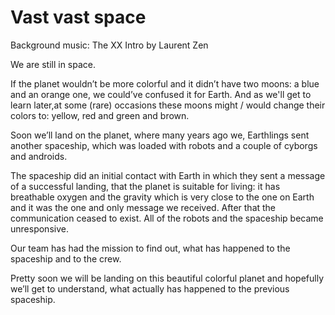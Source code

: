 # Vast vast space

  
Background music: The XX Intro by Laurent Zen 


We are still in space.

If the planet wouldn’t be more colorful and it didn’t have two moons: a blue and an orange one, we could’ve confused it for Earth. And as we'll get to learn later,at some (rare) occasions these moons might / would change their colors to: yellow, red and green and brown. 

Soon we’ll land on the planet, where many years ago we, Earthlings sent another spaceship, which was loaded with robots and a couple of cyborgs and androids. 

The spaceship did an initial contact with Earth in which they sent a message of a successful landing, that the planet is suitable for living: it has breathable oxygen and the gravity which is very close to the one on Earth and it was the one and only message we received. After that the communication ceased to exist. All of the robots and the spaceship became unresponsive. 

Our team has had the mission to find out, what has happened to the spaceship and to the crew.

Pretty soon we will be landing on this beautiful colorful planet and hopefully we’ll get to understand, what actually has happened to the previous spaceship.

